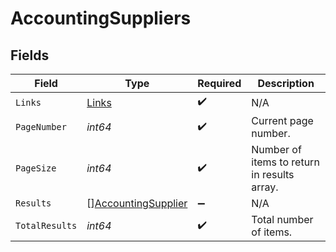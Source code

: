 # AccountingSuppliers


## Fields

| Field                                                             | Type                                                              | Required                                                          | Description                                                       |
| ----------------------------------------------------------------- | ----------------------------------------------------------------- | ----------------------------------------------------------------- | ----------------------------------------------------------------- |
| `Links`                                                           | [Links](../../models/shared/links.md)                             | :heavy_check_mark:                                                | N/A                                                               |
| `PageNumber`                                                      | *int64*                                                           | :heavy_check_mark:                                                | Current page number.                                              |
| `PageSize`                                                        | *int64*                                                           | :heavy_check_mark:                                                | Number of items to return in results array.                       |
| `Results`                                                         | [][AccountingSupplier](../../models/shared/accountingsupplier.md) | :heavy_minus_sign:                                                | N/A                                                               |
| `TotalResults`                                                    | *int64*                                                           | :heavy_check_mark:                                                | Total number of items.                                            |